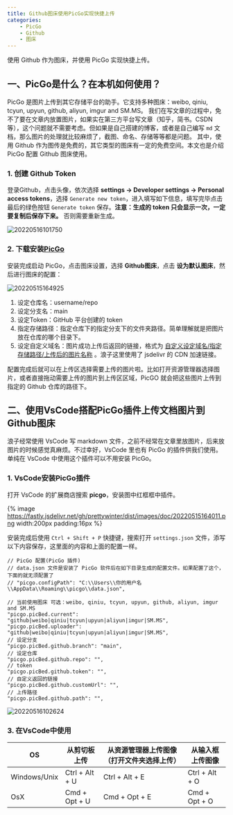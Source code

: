 ```yaml
---
title: Github图床使用PicGo实现快捷上传
categories: 
    - PicGo
    - Github
    - 图床
---
```


使用 Github 作为图床，并使用 PicGo 实现快捷上传。

<!-- more -->

## 一、PicGo是什么？在本机如何使用？

PicGo 是图片上传到其它存储平台的助手。它支持多种图床：weibo, qiniu, tcyun, upyun, github, aliyun, imgur and SM.MS。
我们在写文章的过程中，免不了要在文章内放置图片，如果实在第三方平台写文章（知乎，简书。CSDN等），这个问题就不需要考虑。但如果是自己搭建的博客，或者是自己编写 `md` 文档，那么图片的处理就比较麻烦了，截图、命名、存储等等都是问题。
其中，使用 Github 作为图传是免费的，其它类型的图床有一定的免费空间。本文也是介绍 PicGo 配置 Github 图床使用。

### 1. 创建 Github Token

登录Github，点击头像，依次选择 **settings -> Developer settings -> Personal access tokens**，选择 `Generate new token`，进入填写如下信息，填写完毕点击最后的绿色按钮 `Generate token` 保存。**注意：生成的 token 只会显示一次，一定要复制后保存下来。** 否则需要重新生成。

![20220516101750](https://fastly.jsdelivr.net/gh/prettywinter/dist/images/doc/20220516101750.png)

### 2. 下载安装[PicGo](https://github.com/Molunerfinn/PicGo/releases)

安装完成启动 PicGo，点击图床设置，选择 **Github图床**，点击 **设为默认图床**，然后进行图床的配置：

![20220515164925](https://fastly.jsdelivr.net/gh/prettywinter/dist/images/doc/20220515164925.png)

1. 设定仓库名：username/repo
2. 设定分支名：main
3. 设定Token：GitHub 平台创建的 token
4. 指定存储路径：指定仓库下的指定分支下的文件夹路径。简单理解就是把图片放在仓库的哪个目录下。
5. 设定自定义域名：图片成功上传后返回的链接，格式为 [自定义设定域名/指定存储路径/上传后的图片名称](https://fastly.jsdelivr.net/gh/prettywinter/dist/images/doc/20220515164925.png) 。浪子这里使用了 jsdelivr 的 CDN 加速链接。

配置完成后就可以在上传区选择需要上传的图片啦。比如打开资源管理器选择图片，或者直接拖动需要上传的图片到上传区区域，PicGO 就会把这些图片上传到指定的 Github 仓库的路径下。

## 二、使用VsCode搭配PicGo插件上传文档图片到Github图床

浪子经常使用 VsCode 写 markdown 文件，之前不经常在文章里放图片，后来放图片的时候感觉真麻烦。不过幸好，VsCode 里也有 PicGo 的插件供我们使用。单纯在 VsCode 中使用这个插件可以不用安装 PicGo。

### 1. VsCode安装PicGo插件

打开 VsCode 的扩展商店搜索 **picgo**，安装图中红框框中插件。

{% image https://fastly.jsdelivr.net/gh/prettywinter/dist/images/doc/20220515164011.png width:200px padding:16px %}

安装完成后使用 `Ctrl + Shift + P` 快捷键，搜索打开 `settings.json` 文件，添写以下内容保存，这里面的内容和上面的配置一样。

```json{.line-numbers}
// PicGo 配置(PicGo 插件)
// data.json 文件是安装了 PicGo 软件后在如下目录生成的配置文件。如果配置了这个，下面的就无须配置了
// "picgo.configPath": "C:\\Users\\你的用户名\\AppData\\Roaming\\picgo\\data.json",

// 当前使用图床 可选：weibo, qiniu, tcyun, upyun, github, aliyun, imgur and SM.MS
"picgo.picBed.current": "github|weibo|qiniu|tcyun|upyun|aliyun|imgur|SM.MS",
"picgo.picBed.uploader": "github|weibo|qiniu|tcyun|upyun|aliyun|imgur|SM.MS",
// 设定分支
"picgo.picBed.github.branch": "main",
// 设定仓库
"picgo.picBed.github.repo": "",
// token
"picgo.picBed.github.token": "",
// 自定义返回的链接
"picgo.picBed.github.customUrl": "",
// 上传路径
"picgo.picBed.github.path": "",
```

![20220516102624](https://fastly.jsdelivr.net/gh/prettywinter/dist/images/doc/20220516102624.png)

### 3. 在VsCode中使用

OS|从剪切板上传|从资源管理器上传图像（打开文件夹选择上传）|从输入框上传图像|
|--|--|--|--|
Windows/Unix|Ctrl + Alt + U|Ctrl + Alt + E|Ctrl + Alt + O|
OsX|Cmd + Opt + U|Cmd + Opt + E|Cmd + Opt + O|
